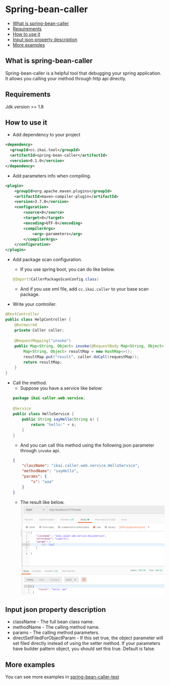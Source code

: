 # Spring-bean-caller

<!-- toc -->

- [What is spring-bean-caller](#what-is-spring-bean-caller)
- [Requirements](#requirements)
- [How to use it](#how-to-use-it)
- [Input json property description](#input-json-property-description)
- [More examples](#more-examples)

<!-- tocstop -->

## What is spring-bean-caller
Spring-bean-caller is a helpful tool that debugging your spring application. It allows you calling your method through http api directly.

## Requirements
Jdk.version >= 1.8

## How to use it
* Add dependency to your project
```xml
<dependency>
  <groupId>cc.ikai.tool</groupId>
  <artifactId>spring-bean-caller</artifactId>
  <version>0.1.0</version>
</dependency>
```

* Add parameters info when compiling. 
```xml 
<plugin>
    <groupId>org.apache.maven.plugins</groupId>
    <artifactId>maven-compiler-plugin</artifactId>
    <version>3.7.0</version>
    <configuration>
        <source>8</source>
        <target>8</target>
        <encoding>UTF-8</encoding>
        <compilerArgs>
            <arg>-parameters</arg>
        </compilerArgs>
    </configuration>
</plugin>
```

* Add package scan configuration. 
    - If you use spring boot, you can do like below. 
    ```java 
    @Import(CallerPackageScanConfig.class)
    ```
    - And if you use xml file, add `cc.ikai.caller` to your base scan package. 

* Write your controller.
```java
@RestController
public class HelpController {
    @Autowired
    private Caller caller;
    
    @RequestMapping("invoke")
    public Map<String, Object> invoke(@RequestBody Map<String, Object> requestMap) {
        Map<String, Object> resultMap = new HashMap<>();
        resultMap.put("result", caller.doCall(requestMap));
        return resultMap;
    }
}
```

* Call the method. 
    - Suppose you have a service like below:
    ```java 
    package ikai.caller.web.service;
    
    @Service
    public class HelloService { 
        public String sayHello(String s) {
            return "hello:" + s;
        }
    }
    ```
    - And you can call this method using the following json parameter through `invoke` api.
    ```json
    {
        "className": "ikai.caller.web.service.HelloService",
        "methodName": "sayHello",
        "params": {
            "s": "aaa"
        }
    } 
    ```
    - The result like below.
    ![](screenshot/demo.png)

## Input json property description
* className - The full bean class name.
* methodName - The calling method name.
* params - The calling method parameters.
* directSetFiledForObjectParam - If this set true, the object parameter will set filed directly instead of using the setter method. If your parameters have builder pattern object, you should set this true. Default is false.

## More examples
You can see more examples in [spring-bean-caller-test](https://github.com/zhangjikai/spring-bean-caller-test)
